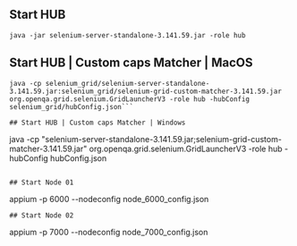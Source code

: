 ## Start HUB
```
java -jar selenium-server-standalone-3.141.59.jar -role hub
```

## Start HUB | Custom caps Matcher | MacOS
```
java -cp selenium_grid/selenium-server-standalone-3.141.59.jar:selenium_grid/selenium-grid-custom-matcher-3.141.59.jar org.openqa.grid.selenium.GridLauncherV3 -role hub -hubConfig selenium_grid/hubConfig.json```

## Start HUB | Custom caps Matcher | Windows
```
java -cp "selenium-server-standalone-3.141.59.jar;selenium-grid-custom-matcher-3.141.59.jar" org.openqa.grid.selenium.GridLauncherV3 -role hub -hubConfig hubConfig.json
```

## Start Node 01
```
appium -p 6000 --nodeconfig node_6000_config.json
```
## Start Node 02
```
appium -p 7000 --nodeconfig node_7000_config.json
```
